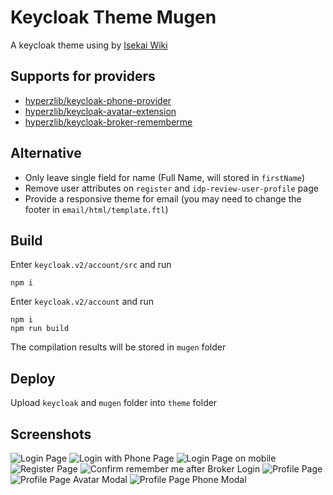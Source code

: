 # Keycloak Theme Mugen
A keycloak theme using by [Isekai Wiki](https://www.isekai.cn/)

## Supports for providers
- [hyperzlib/keycloak-phone-provider](https://github.com/hyperzlib/keycloak-phone-provider)
- [hyperzlib/keycloak-avatar-extension](https://github.com/hyperzlib/keycloak-avatar-extension)
- [hyperzlib/keycloak-broker-rememberme](https://github.com/hyperzlib/keycloak-broker-rememberme)

## Alternative
- Only leave single field for name (Full Name, will stored in ```firstName```)
- Remove user attributes on ```register``` and ```idp-review-user-profile``` page
- Provide a responsive theme for email (you may need to change the footer in ```email/html/template.ftl```)

## Build
Enter ```keycloak.v2/account/src``` and run
```shell
npm i
```

Enter ```keycloak.v2/account``` and run
```shell
npm i
npm run build
```

The compilation results will be stored in ```mugen``` folder

## Deploy
Upload ```keycloak``` and ```mugen``` folder into ```theme``` folder

## Screenshots
![Login Page](https://i.imgur.com/dPoG2tO.png)
![Login with Phone Page](https://i.imgur.com/EOm4q9i.png)
![Login Page on mobile](https://i.imgur.com/uN5mJYX.png)
![Register Page](https://i.imgur.com/2EdQOf8.png)
![Confirm remember me after Broker Login](https://i.imgur.com/g0mwZVM.png)
![Profile Page](https://i.imgur.com/GBa43CF.png)
![Profile Page Avatar Modal](https://i.imgur.com/l7KhvjY.png)
![Profile Page Phone Modal](https://i.imgur.com/mhwxxgW.png)
